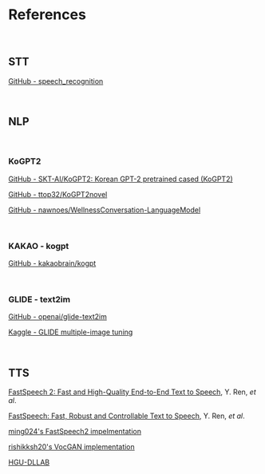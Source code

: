 # References

<br/>

## STT

[GitHub - speech_recognition](https://github.com/Uberi/speech_recognition)

<br/>

## NLP

<br/>

### KoGPT2

[GitHub - SKT-AI/KoGPT2: Korean GPT-2 pretrained cased (KoGPT2)](https://github.com/SKT-AI/KoGPT2)

[GitHub - ttop32/KoGPT2novel](https://github.com/ttop32/KoGPT2novel)

[GitHub - nawnoes/WellnessConversation-LanguageModel](https://github.com/nawnoes/WellnessConversation-LanguageModel)

<br/>

### KAKAO - kogpt

[GitHub - kakaobrain/kogpt](https://github.com/kakaobrain/kogpt)

<br/>

### GLIDE - text2im

[GitHub - openai/glide-text2im](https://github.com/openai/glide-text2im)

[Kaggle - GLIDE multiple-image tuning](https://www.kaggle.com/code/neverix/glide-multiple-image-tuning/notebook)

<br/>

## TTS

[FastSpeech 2: Fast and High-Quality End-to-End Text to Speech](https://arxiv.org/abs/2006.04558), Y. Ren, _et al_.

[FastSpeech: Fast, Robust and Controllable Text to Speech](https://arxiv.org/abs/1905.09263), Y. Ren, _et al_.

[ming024's FastSpeech2 impelmentation](https://github.com/ming024/FastSpeech2)

[rishikksh20's VocGAN implementation](https://github.com/rishikksh20/VocGAN)

[HGU-DLLAB](https://github.com/HGU-DLLAB/Korean-FastSpeech2-Pytorch)
